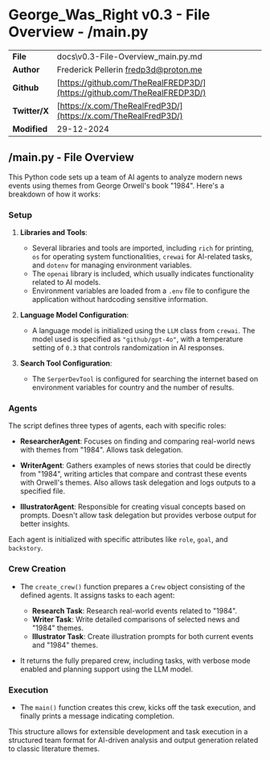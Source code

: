 # George_Was_Right v0.3 - File Overview - /main.py

|               |                                                                          |  
|---------------|--------------------------------------------------------------------------|  
| **File**      | docs\v0.3-File-Overview_main.py.md                                       |  
| **Author**    | Frederick Pellerin <fredp3d@proton.me>                                   |  
| **Github**    | [https://github.com/TheRealFREDP3D/](https://github.com/TheRealFREDP3D/) |  
| **Twitter/X** | [https://x.com/TheRealFredP3D/](https://x.com/TheRealFredP3D/)           |  
| **Modified**  | 29-12-2024                                                               |


## /main.py - File Overview

This Python code sets up a team of AI agents to analyze modern news events using themes from George Orwell's book "1984". Here's a breakdown of how it works:

### Setup

1. **Libraries and Tools**:
   - Several libraries and tools are imported, including `rich` for printing, `os` for operating system functionalities, `crewai` for AI-related tasks, and `dotenv` for managing environment variables.
   - The `openai` library is included, which usually indicates functionality related to AI models.
   - Environment variables are loaded from a `.env` file to configure the application without hardcoding sensitive information.

2. **Language Model Configuration**:
   - A language model is initialized using the `LLM` class from `crewai`. The model used is specified as `"github/gpt-4o"`, with a temperature setting of `0.3` that controls randomization in AI responses.

3. **Search Tool Configuration**:
   - The `SerperDevTool` is configured for searching the internet based on environment variables for country and the number of results.

### Agents

The script defines three types of agents, each with specific roles:

- **ResearcherAgent**: Focuses on finding and comparing real-world news with themes from "1984". Allows task delegation.
  
- **WriterAgent**: Gathers examples of news stories that could be directly from "1984", writing articles that compare and contrast these events with Orwell's themes. Also allows task delegation and logs outputs to a specified file.
  
- **IllustratorAgent**: Responsible for creating visual concepts based on prompts. Doesn't allow task delegation but provides verbose output for better insights.

Each agent is initialized with specific attributes like `role`, `goal`, and `backstory`.

### Crew Creation

- The `create_crew()` function prepares a `Crew` object consisting of the defined agents. It assigns tasks to each agent:
  
  - **Research Task**: Research real-world events related to "1984".
  - **Writer Task**: Write detailed comparisons of selected news and "1984" themes.
  - **Illustrator Task**: Create illustration prompts for both current events and "1984" themes.

- It returns the fully prepared crew, including tasks, with verbose mode enabled and planning support using the LLM model.

### Execution

- The `main()` function creates this crew, kicks off the task execution, and finally prints a message indicating completion.

This structure allows for extensible development and task execution in a structured team format for AI-driven analysis and output generation related to classic literature themes.